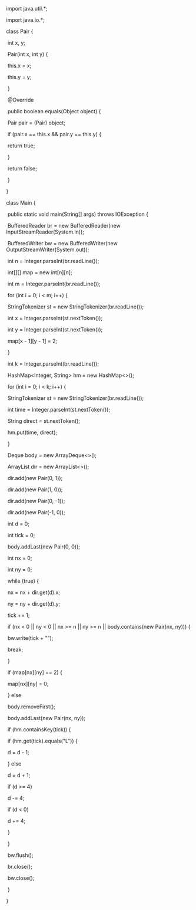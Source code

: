 import java.util.*;

import java.io.*;

class Pair {

​    int x, y;

​    Pair(int x, int y) {

​        this.x = x;

​        this.y = y;

​    }

​    @Override

​    public boolean equals(Object object) {

​        Pair pair = (Pair) object;

​        if (pair.x == this.x && pair.y == this.y) {

​            return true;

​        }

​        return false;

​    }

}

class Main {

​    public static void main(String[] args) throws IOException {

​        BufferedReader br = new BufferedReader(new InputStreamReader(System.in));

​        BufferedWriter bw = new BufferedWriter(new OutputStreamWriter(System.out));

​        int n = Integer.parseInt(br.readLine());

​        int[][] map = new int[n][n];

​        int m = Integer.parseInt(br.readLine());

​        for (int i = 0; i < m; i++) {

​            StringTokenizer st = new StringTokenizer(br.readLine());

​            int x = Integer.parseInt(st.nextToken());

​            int y = Integer.parseInt(st.nextToken());

​            map[x - 1][y - 1] = 2;

​        }

​        int k = Integer.parseInt(br.readLine());

​        HashMap<Integer, String> hm = new HashMap<>();

​        for (int i = 0; i < k; i++) {

​            StringTokenizer st = new StringTokenizer(br.readLine());

​            int time = Integer.parseInt(st.nextToken());

​            String direct = st.nextToken();

​            hm.put(time, direct);

​        }

​        Deque<Pair> body = new ArrayDeque<>();

​        ArrayList<Pair> dir = new ArrayList<>();

​        dir.add(new Pair(0, 1));

​        dir.add(new Pair(1, 0));

​        dir.add(new Pair(0, -1));

​        dir.add(new Pair(-1, 0));

​        int d = 0;

​        int tick = 0;

​        body.addLast(new Pair(0, 0));

​        int nx = 0;

​        int ny = 0;

​        while (true) {

​            nx = nx + dir.get(d).x;

​            ny = ny + dir.get(d).y;

​            tick += 1;

​            if (nx < 0 || ny < 0 || nx >= n || ny >= n || body.contains(new Pair(nx, ny))) {

​                bw.write(tick + "");

​                break;

​            }

​            if (map[nx][ny] == 2) {

​                map[nx][ny] = 0;

​            } else

​                body.removeFirst();

​            body.addLast(new Pair(nx, ny));

​            if (hm.containsKey(tick)) {

​                if (hm.get(tick).equals("L")) {

​                    d = d - 1;

​                } else

​                    d = d + 1;

​                if (d >= 4)

​                    d -= 4;

​                if (d < 0)

​                    d += 4;

​            }

​        }

​        bw.flush();

​        br.close();

​        bw.close();

​    }

}